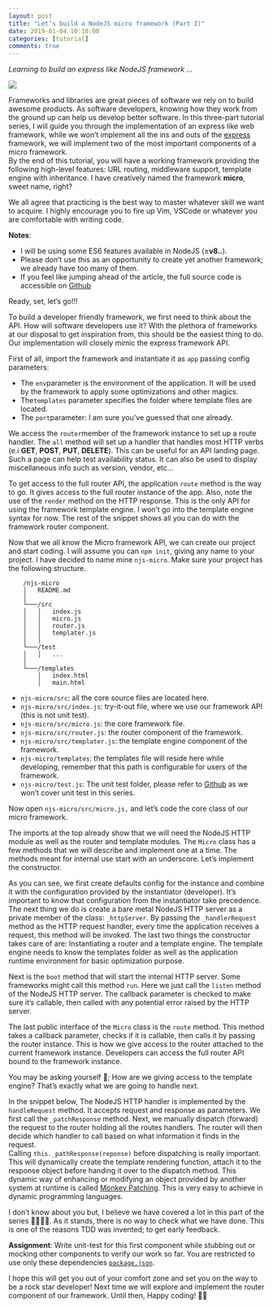 ```yaml
---
layout: post
title: "Let’s build a NodeJS micro framework (Part I)"
date: 2019-01-04 10:10:00
categories: [tutorial]
comments: true
---
```


*Learning to build an express like NodeJS framework …*

<!--more-->

![](https://cdn-images-1.medium.com/max/1600/1*0V3KOPgr9EzfaHoV9vT3rg.jpeg)

Frameworks and libraries are great pieces of software we rely on to build
awesome products. As software developers, knowing how they work from the ground
up can help us develop better software. In this three-part tutorial series, I
will guide you through the implementation of an express like web framework,
while we won’t implement all the ins and outs of the
[express](https://expressjs.com) framework, we will implement two of the most
important components of a micro framework.<br> By the end of this tutorial, you
will have a working framework providing the following high-level features: URL
routing, middleware support, template engine with inheritance. I have creatively
named the framework **micro**, sweet name, right?

We all agree that practicing is the best way to master whatever skill we want to
acquire. I highly encourage you to fire up Vim, VSCode or whatever you are
comfortable with writing code.

**Notes**:

* I will be using some ES6 features available in NodeJS (≥**v8.*.***).
* Please don’t use this as an opportunity to create yet another framework; we
already have too many of them.
* If you feel like jumping ahead of the article, the full source code is
accessible on [Github](https://github.com/evanxg852000/njs-micro)

Ready, set, let’s go!!!

To build a developer friendly framework, we first need to think about the API.
How will software developers use it? With the plethora of frameworks at our disposal to get inspiration from, this should be the easiest thing to do. Our implementation
will closely mimic the express framework API.

<script src="https://gist.github.com/evanxg852000/fc20a7bbe4a5fab4ab8c5ec37edbfe76.js"></script>

First of all, import the framework and instantiate it as `app` passing config
parameters:

* The `env`parameter is the environment of the application. It will be used by the
framework to apply some optimizations and other magics.
* The`templates` parameter specifies the folder where template files are located.
* The `port`parameter: I am sure you've guessed that one already.

<script src="https://gist.github.com/evanxg852000/7c9b5ee2f6d824b29a36a0cce506666e.js"></script>

We access the `router`member of the framework instance to set up a route
handler. The `all` method will set up a handler that handles most HTTP verbs
(e.i **GET**, **POST**, **PUT**, **DELETE**). This can be useful for an API landing
page. Such a page can help test availability status. It can also be used to
display miscellaneous info such as version, vendor, etc…

To get access to the full router API, the application `route` method is the way
to go. It gives access to the full router instance of the app. Also, note the
use of the `render` method on the HTTP response. This is the only API for using
the framework template engine. I won’t go into the template engine syntax for
now. The rest of the snippet shows all you can do with the framework router
component.

<script src="https://gist.github.com/evanxg852000/bfd58fcae64c5493dc25069eb5729260.js"></script>

Now that we all know the Micro framework API, we can create our project and
start coding. I will assume you can `npm init`, giving any name to your project.
I have decided to name mine `njs-micro`. Make sure your project has the
following structure.

```
    /njs-micro
    │   README.md  
    │
    └───/src
    │   │   index.js
    │   │   micro.js
    │   │   router.js
    │   │   templater.js
    │   │
    └───/test
    │   │   ...
    │   
    └───/templates
        │   index.html
        │   main.html
```

* `njs-micro/src`: all the core source files are located here.
* `njs-micro/src/index.js`: try-it-out file, where we use our framework API (this
is not unit test).
* `njs-micro/src/micro.js`: the core framework file.
* `njs-micro/src/router.js`: the router component of the framework.
* `njs-micro/src/templater.js`: the template engine component of the framework.
* `njs-micro/templates`: the templates file will reside here while developing,
remember that this path is configurable for users of the framework.
* `njs-micro/test.js`: The unit test folder, please refer to
[Github](https://github.com/evanxg852000/njs-micro) as we won’t cover unit test
in this series.

Now open `njs-micro/src/micro.js,` and let’s code the core class of our
micro framework.

<script src="https://gist.github.com/evanxg852000/2f5b429aeb84cd4e89aa8439bad13516.js"></script>

The imports at the top already show that we will need the NodeJS HTTP module as
well as the router and template modules. The `Micro` class has a few methods
that we will describe and implement one at a time. The methods meant for
internal use start with an underscore. Let’s implement the constructor.

<script src="https://gist.github.com/evanxg852000/73c7b19f1b326acbc9862564db33d850.js"></script>

As you can see, we first create defaults config for the instance and combine it
with the configuration provided by the instantiator (developer). It’s important
to know that configuration from the instantiator take precedence. <br> The next
thing we do is create a bare metal NodeJS HTTP server as a private member of the
class: `_httpServer`. By passing the `_handlerRequest` method as the HTTP
request handler, every time the application receives a request, this method will
be invoked. The last two things the constructor takes care of are: Instantiating
a router and a template engine. The template engine needs to know the templates
folder as well as the application runtime environment for basic optimization
purpose.

Next is the `boot` method that will start the internal HTTP server. Some
frameworks might call this method `run`. Here we just call the `listen` method
of the NodeJS HTTP server. The callback parameter is checked to make sure it’s
callable, then called with any potential error raised by the HTTP server.

<script src="https://gist.github.com/evanxg852000/1f5179f0fe003412c853d01c0fdd3797.js"></script>

The last public interface of the `Micro` class is the `route` method. This
method takes a callback parameter, checks if it is callable, then calls it by
passing the router instance. This is how we give access to the router attached
to the current framework instance. Developers can access the full router API
bound to the framework instance.

<script src="https://gist.github.com/evanxg852000/b2ffeb936b6d2745148b94fab85514a9.js"></script>

You may be asking yourself 🤔; How are we giving access to the template engine?
That’s exactly what we are going to handle next.

In the snippet below, The NodeJS HTTP handler is implemented by the
`handleRequest` method. It accepts request and response as parameters. We first
call the `_patchResponse` method. Next, we manually dispatch (forward) the
request to the router holding all the routes handlers. The router will then
decide which handler to call based on what information it finds in the request.
<br> Calling `this._pathResponse(reponse)` before dispatching is really
important. This will dynamically create the template rendering function, attach
it to the response object before handing it over to the dispatch method. This
dynamic way of enhancing or modifying an object provided by another system at
runtime is called [Monkey Patching](https://en.wikipedia.org/wiki/Monkey_patch).
This is very easy to achieve in dynamic programming languages.

<script src="https://gist.github.com/evanxg852000/e67b07090385525ae247a4206faa8c02.js"></script>

I don’t know about you but, I believe we have covered a lot in this part of the
series 💪🏾💪🏾. As it stands, there is no way to check what we have done. This
is one of the reasons TDD was invented; to get early feedback. 

**Assignment**: Write unit-test for this first component while stubbing out or
mocking other components to verify our work so far. You are restricted to use
only these dependencies [`package.json`](https://github.com/evanxg852000/njs-micro/blob/master/package.json#L16-L19).

I hope this will get you out of your comfort zone and set you on the way to be a
rock star developer! Next time we will explore and implement the router
component of our framework. Until then, Happy coding! 👋🏽
